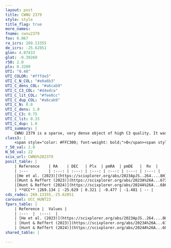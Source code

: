 ```yaml
---
layout: post
title: CWNU 2379
style: style
title_flag: true
more_names: 
fname: cwnu2379
fov: 0.067
ra_icrs: 269.13355
de_icrs: -25.62851
glon: 4.07433
glat: -0.39269
r50: 2.0
plx: 0.3209
UTI: "0.48"
UTI_COLOR: "#fffde5"
UTI_C_N_COL: "#e0a6b3"
UTI_C_dens_COL: "#a6cab9"
UTI_C_C3_COL: "#d4edca"
UTI_C_lit_COL: "#fee8cc"
UTI_C_dup_COL: "#a6cab9"
UTI_C_N: 0.0
UTI_C_dens: 1.0
UTI_C_C3: 0.75
UTI_C_lit: 0.33
UTI_C_dup: 1.0
UTI_summary: |
    CWNU 2379 is a sparse, very dense object of high C3 quality. It was recently reported in the literature.<br><br><span style="color: #99180f; font-weight: bold;">Warning: </span>contains less than 25 stars with <i>P>0.5</i> estimated.
class3: |
    <span style="color: #FFC300; font-weight: bold;">B</span><span style="color: green; font-weight: bold;">A</span>
r_50_val: 2.0
N_50_val: 22
scix_url: CWNU%202379
posit_table: |
    | Reference    | RA    | DEC   | Plx  | pmRA  | pmDE   |  Rv  |
    | :---         | :---: | :---: | :---: | :---: | :---: | :---: |
    |[He et al. (2023)](https://scixplorer.org/abs/2023ApJS..264....8H) | 269.136 | -25.631 | 0.316 | -0.466 | -1.496 | -- |
    |[Hunt & Reffert (2023)](https://scixplorer.org/abs/2023A%26A...673A.114H) | 269.138 | -25.635 | 0.319 | -0.461 | -1.492 | -- |
    |[Hunt & Reffert (2024)](https://scixplorer.org/abs/2024A%26A...686A..42H) | 269.138 | -25.635 | 0.319 | -0.461 | -1.492 | -- |
    | **UCC** |269.134 | -25.629 | 0.321 | -0.477 | -1.481 | -- | 
cds_radec: 269.13355,-25.62851
carousel: UCC_HUNT23
fpars_table: |
    | Reference |  Values |
    | :---  |  :---:  |
    | [He et al. (2023)](https://scixplorer.org/abs/2023ApJS..264....8H) | `A0=5.2, m-M=12.8, logAge=6.7` |
    | [Hunt & Reffert (2023)](https://scixplorer.org/abs/2023A%26A...673A.114H) | `AV50=4.316, diffAV50=2.155, MOD50=12.463, logAge50=7.737` |
    | [Hunt & Reffert (2024)](https://scixplorer.org/abs/2024A%26A...686A..42H) | `MassJ=760.168` |
shared_table: |
    
---
```

